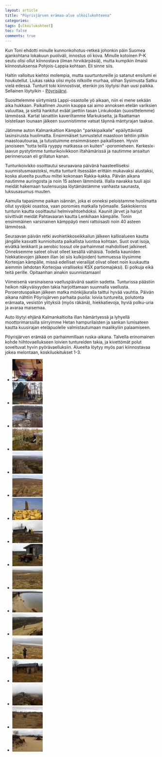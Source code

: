 ```yaml
---
layout: article
title: "Pöyrisjärven erämaa-alue ulkoilukohteena"
categories:
tags: [ulkoilukohteet]
toc: false
comments: true
---
```


Kun Toni ehdotti minulle kunnonkohotus-retkeä johonkin päin Suomea
ajankohtana lokakuun puoliväli, innostus oli kova. Minulle kotoinen P-K
seutu olisi ollut kiinnostava (ilman hirvikärpäsiä), mutta kumpikin
ilmaisi kiinnostuksensa Pohjois-Lappia kohtaan. Eli sinne siis.

Haltin valloitus kiehtoi molempia, mutta suurtuntureille jo satanut
ensilumi ei houkutellut. Liukas rakka olisi myös nilkoille murhaa,
olihan Sysimusta Satku vielä edessä. Tunturit toki kiinnostivat, etenkin
jos löytyisi ihan uusi paikka. Sellainen löytyikin -
[Pöyrisjärvi](http://www.luontoon.fi/poyrisjarvi).

Suosittelemme siirtymistä Lappi-osastolle yö aikaan, niin ei mene sekään
aika hukkaan. Paikallinen Jounin kauppa sai aimo annoksen etelän
variksien valuuttaa, ja sieltä hankitut eväät jaettiin tasan Linkukodan
(suosittelemme) lämmössä. Kartat lainattiin kaveriltamme Markukselta, ja
Raattaman loisteliaan lounaan jälkeen suunnistimme vatsat täynnä
mäntyrajan taakse.

Jätimme auton Kalmankaltion Kämpän "parkkipaikalle" epäilyttävistä
lasinsiruista huolimatta. Ensimmäiset tunnustelut maastoon tehtiin
pitkin maastoautouraa, ja tutustuimme ensimmäiseen paikalliseen. Hyvin
janoiseen "totta teillä ryyppy matkassa on kuiten" -poromieheen.
Kerkesix-laavun pystytimme tunturikoivikkoon iltahämärissä ja nautimme
ansaitun perinneruoan eli grillatun kanan.

Tunturikoivikko osoittautui seuraavana päivänä haasteelliseksi
suunnistusmaastoksi, mutta tunturit itsessään erittäin mukavaksi
alustaksi, koska alueelta puuttuu miltei kokonaan Rakka-kakka. Päivän
aikana nautimme auringosta ja noin 15 asteen lämmöstä. Illalla navakka
tuuli ajoi meidät hakemaan tuulensuojaa löytämästämme vanhasta saunasta,
luksusasumus muuten.

Aamulla tapasimme paikan isännän, joka ei onneksi peloistamme huolimatta
ollut syväjoki osastoa, vaan poromies matkalla työmaalle. Sakkokierros
tunturin kautta osoittautui helmivaihtoehdoksi. Kauniit järvet ja harjut
siivittivät meidät Pahtavaaran kautta Lenkihaan kämpälle. Tonin
ensimmäinen varsinainen kämppäyö meni rattoisasti noin 40 asteen
lämmössä.

Seuraavan päivän retki avohietikkoseikkailun jälkeen kallioalueen kautta
jängälle kasvatti kunnioitusta paikallista luontoa kohtaan. Suot ovat
isoja, eivätkä lenkkarit ja aerobic tossut ole parhaimmat mahdolliset
jalkineet. Onneksemme sateet olivat olleet kesällä vähäisiä. Todella
kauniiden hiekkatievojen jälkeen illan (ei siis kulkijoiden) tummuessa
löysimme Korteojan kämpälle, missä edelliset vierailijat olivat olleet
noin kuukautta aiemmin (ehdotan Korteojaa viralliseksi KSX
partiomajaksi). Ei polkuja eikä teitä perille. Opitaanhan ainakin
suunnistamaan!

Viimeisenä varsinaisena vaelluspäivänä saatiin sadetta. Tunturissa
päästiin heikon näkyväisyyden takia harjoittamaan suunnalla vaellusta.
Poroerotuspaikan jälkeen matka mönkijäuralla taittui hyvää vauhtia.
Päivän aikana nähtiin Pöyrisjärven parhaita puolia: loivia tuntureita,
polutonta erämaata, vesistön ylityksiä (myös räkänä), hiekkatievoja,
hyviä polku-uria ja avaraa maisemaa.

Auto löytyi ehjänä Kalmankaltiolta illan hämärtyessä ja lyhyellä
moottorimarssilla siirryimme Hetan hampurilaisten ja sankan lumisateen
kautta kuusirajan eteläpuolelle valmistautumaan maalikyliin palaamiseen.

Pöyrisjärven erämää on parhaimmillaan ruska-aikana. Talvella erinomainen
kohde hiihtovaellukseen loivien tuntureiden takia, ja kivettömät polut
soveltuvat hyvin pyörävaelluksiin. Alueelta löytyy myös pari
kiinnostavaa jokea melontaan, koskiluokitukset 1-3.

<div class="th-grid image-gallery" markdown="1">

- [![](/images/poyrisjarven-eramaa-alue-ulkoilukohteena/Thumbnails/kohteetlappipoyrisjarvi_01b.jpg)](/images/poyrisjarven-eramaa-alue-ulkoilukohteena/kohteetlappipoyrisjarvi_01b.jpg)
- [![](/images/poyrisjarven-eramaa-alue-ulkoilukohteena/Thumbnails/kohteetlappipoyrisjarvi_02b.jpg)](/images/poyrisjarven-eramaa-alue-ulkoilukohteena/kohteetlappipoyrisjarvi_02b.jpg)
- [![](/images/poyrisjarven-eramaa-alue-ulkoilukohteena/Thumbnails/kohteetlappipoyrisjarvi_03b.jpg)](/images/poyrisjarven-eramaa-alue-ulkoilukohteena/kohteetlappipoyrisjarvi_03b.jpg)
- [![](/images/poyrisjarven-eramaa-alue-ulkoilukohteena/Thumbnails/kohteetlappipoyrisjarvi_04b.jpg)](/images/poyrisjarven-eramaa-alue-ulkoilukohteena/kohteetlappipoyrisjarvi_04b.jpg)
- [![](/images/poyrisjarven-eramaa-alue-ulkoilukohteena/Thumbnails/kohteetlappipoyrisjarvi_05b.jpg)](/images/poyrisjarven-eramaa-alue-ulkoilukohteena/kohteetlappipoyrisjarvi_05b.jpg)
- [![](/images/poyrisjarven-eramaa-alue-ulkoilukohteena/Thumbnails/kohteetlappipoyrisjarvi_06b.jpg)](/images/poyrisjarven-eramaa-alue-ulkoilukohteena/kohteetlappipoyrisjarvi_06b.jpg)
- [![](/images/poyrisjarven-eramaa-alue-ulkoilukohteena/Thumbnails/kohteetlappipoyrisjarvi_07b.jpg)](/images/poyrisjarven-eramaa-alue-ulkoilukohteena/kohteetlappipoyrisjarvi_07b.jpg)
- [![](/images/poyrisjarven-eramaa-alue-ulkoilukohteena/Thumbnails/kohteetlappipoyrisjarvi_08b.jpg)](/images/poyrisjarven-eramaa-alue-ulkoilukohteena/kohteetlappipoyrisjarvi_08b.jpg)
- [![](/images/poyrisjarven-eramaa-alue-ulkoilukohteena/Thumbnails/kohteetlappipoyrisjarvi_09b.jpg)](/images/poyrisjarven-eramaa-alue-ulkoilukohteena/kohteetlappipoyrisjarvi_09b.jpg)
- [![](/images/poyrisjarven-eramaa-alue-ulkoilukohteena/Thumbnails/kohteetlappipoyrisjarvi_10b.jpg)](/images/poyrisjarven-eramaa-alue-ulkoilukohteena/kohteetlappipoyrisjarvi_10b.jpg)
- [![](/images/poyrisjarven-eramaa-alue-ulkoilukohteena/Thumbnails/kohteetlappipoyrisjarvi_11b.jpg)](/images/poyrisjarven-eramaa-alue-ulkoilukohteena/kohteetlappipoyrisjarvi_11b.jpg)
- [![](/images/poyrisjarven-eramaa-alue-ulkoilukohteena/Thumbnails/kohteetlappipoyrisjarvi_12b.jpg)](/images/poyrisjarven-eramaa-alue-ulkoilukohteena/kohteetlappipoyrisjarvi_12b.jpg)
- [![](/images/poyrisjarven-eramaa-alue-ulkoilukohteena/Thumbnails/kohteetlappipoyrisjarvi_13b.jpg)](/images/poyrisjarven-eramaa-alue-ulkoilukohteena/kohteetlappipoyrisjarvi_13b.jpg)
- [![](/images/poyrisjarven-eramaa-alue-ulkoilukohteena/Thumbnails/kohteetlappipoyrisjarvi_14b.jpg)](/images/poyrisjarven-eramaa-alue-ulkoilukohteena/kohteetlappipoyrisjarvi_14b.jpg)
- [![](/images/poyrisjarven-eramaa-alue-ulkoilukohteena/Thumbnails/kohteetlappipoyrisjarvi_15b.jpg)](/images/poyrisjarven-eramaa-alue-ulkoilukohteena/kohteetlappipoyrisjarvi_15b.jpg)
- [![](/images/poyrisjarven-eramaa-alue-ulkoilukohteena/Thumbnails/kohteetlappipoyrisjarvi_16b.jpg)](/images/poyrisjarven-eramaa-alue-ulkoilukohteena/kohteetlappipoyrisjarvi_16b.jpg)
- [![](/images/poyrisjarven-eramaa-alue-ulkoilukohteena/Thumbnails/kohteetlappipoyrisjarvi_17b.jpg)](/images/poyrisjarven-eramaa-alue-ulkoilukohteena/kohteetlappipoyrisjarvi_17b.jpg)

</div>
